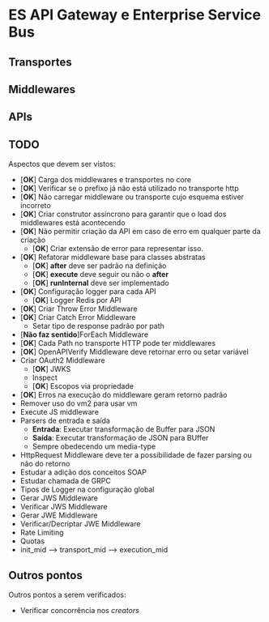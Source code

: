 # ES API Gateway e Enterprise Service Bus

## Transportes

## Middlewares

## APIs

## TODO

Aspectos que devem ser vistos:

- [**OK**] Carga dos middlewares e transportes no core
- [**OK**] Verificar se o prefixo já não está utilizado no transporte http
- [**OK**] Não carregar middleware ou transporte cujo esquema estiver incorreto
- [**OK**] Criar construtor assíncrono para garantir que o load dos middlewares está acontecendo
- [**OK**] Não permitir criação da API em caso de erro em qualquer parte da criação
  - [**OK**] Criar extensão de error para representar isso.
- [**OK**] Refatorar middleware base para classes abstratas
  - [**OK**] **after** deve ser padrão na definição
  - [**OK**] **execute** deve seguir ou não o **after**
  - [**OK**] **runInternal** deve ser implementado
- [**OK**] Configuração logger para cada API
  - [**OK**] Logger Redis por API
- [**OK**] Criar Throw Error Middleware
- [**OK**] Criar Catch Error Middleware
  - Setar tipo de response padrão por path
- [**Não faz sentido**]ForEach Middleware
- [**OK**] Cada Path no transporte HTTP pode ter middlewares
- [**OK**] OpenAPIVerify Middleware deve retornar erro ou setar variável
- Criar OAuth2 Middleware
  - [**OK**] JWKS
  - Inspect
  - [**OK**] Escopos via propriedade
- [**OK**] Erros na execução do middleware geram retorno padrão
- Remover uso do vm2 para usar vm
- Execute JS middleware
- Parsers de entrada e saída
  - **Entrada**: Executar transformação de Buffer para JSON
  - **Saída**: Executar transformação de JSON para BUffer
  - Sempre obedecendo um media-type
- HttpRequest Middleware deve ter a possibilidade de fazer parsing ou não do retorno
- Estudar a adição dos conceitos SOAP
- Estudar chamada de GRPC
- Tipos de Logger na configuração global
- Gerar JWS Middleware
- Verificar JWS Middleware
- Gerar JWE Middleware
- Verificar/Decriptar JWE Middleware
- Rate Limiting
- Quotas
- init_mid --> transport_mid --> execution_mid

## Outros pontos

Outros pontos a serem verificados:

- Verificar concorrência nos *creators*

